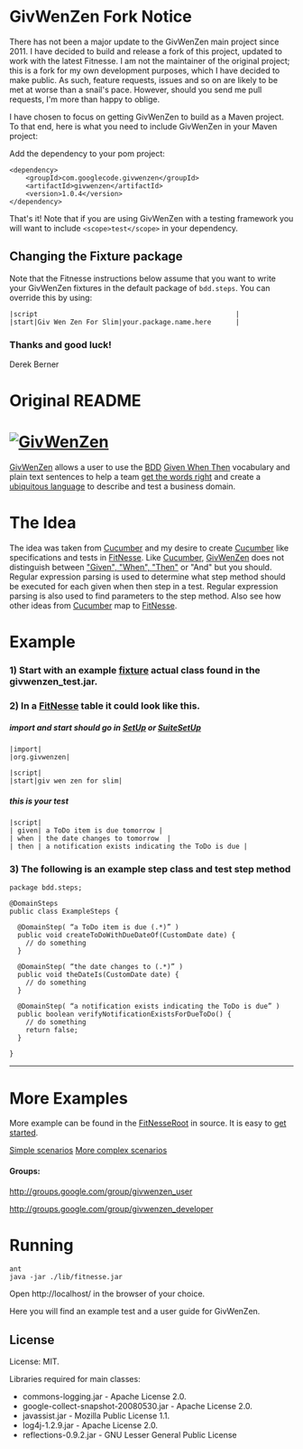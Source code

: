 # GivWenZen Fork Notice

There has not been a major update to the GivWenZen main project since 2011. I have decided to build and release a fork of this project, updated to work with the latest Fitnesse. I am not the maintainer of the original project; this is a fork for my own development purposes, which I have decided to make public. As such, feature requests, issues and so on are likely to be met at worse than a snail's pace. However, should you send me pull requests, I'm more than happy to oblige. 

I have chosen to focus on getting GivWenZen to build as a Maven project. To that end, here is what you need to include GivWenZen in your Maven project:

Add the dependency to your pom project:

    <dependency>
        <groupId>com.googlecode.givwenzen</groupId>
        <artifactId>givwenzen</artifactId>
        <version>1.0.4</version>
    </dependency>

That's it! Note that if you are using GivWenZen with a testing framework you will want to include `<scope>test</scope>` in your dependency.

## Changing the Fixture package

Note that the Fitnesse instructions below assume that you want to write your GivWenZen fixtures in the default package of `bdd.steps`. You can override this by using:

    |script                                                 |
    |start|Giv Wen Zen For Slim|your.package.name.here      |

### Thanks and good luck! 
Derek Berner

# Original README

# [![GivWenZen](http://code.google.com/p/givwenzen/logo?logo_id=1253844639&nonsense=something_that_ends_with.png)][GivWenZen]

[GivWenZen][] allows a user to use the [BDD][] [Given When Then][] vocabulary and plain text sentences to help a team [get the words right][] and create a [ubiquitous language][]  to describe and test a business domain.

# The Idea 

The idea was taken from [Cucumber][] and my desire to create [Cucumber][] like specifications and tests in [FitNesse][]. Like [Cucumber][], [GivWenZen][] does not distinguish between ["Given", "When", "Then"][Given When Then] or "And" but you should. Regular expression parsing is used to determine what step method should be executed for each given when then step in a test. Regular expression parsing is also used to find parameters to the step method. Also see how other ideas from [Cucumber][] map to [FitNesse][].

# Example 
### 1) Start with an example [fixture](http://code.google.com/p/givwenzen/wiki/ExampleSlimFixture "fixture") actual class found in the givwenzen_test.jar.

### 2) In a [FitNesse][] table it could look like this.

##### import and start should go in [SetUp](http://fitnesse.org/FitNesse.UserGuide.SpecialPages) or [SuiteSetUp](http://fitnesse.org/FitNesse.UserGuide.SpecialPages)

    |import|
    |org.givwenzen|

    |script|
    |start|giv wen zen for slim|

##### this is your test 

    |script|
    | given| a ToDo item is due tomorrow |
    | when | the date changes to tomorrow  |
    | then | a notification exists indicating the ToDo is due |

### 3) The following is an example step class and test step method

    package bdd.steps;

    @DomainSteps
    public class ExampleSteps {

      @DomainStep( “a ToDo item is due (.*)” )
      public void createToDoWithDueDateOf(CustomDate date) {
        // do something
      }

      @DomainStep( “the date changes to (.*)” )
      public void theDateIs(CustomDate date) {
        // do something
      }

      @DomainStep( “a notification exists indicating the ToDo is due” )
      public boolean verifyNotificationExistsForDueToDo() {
        // do something
        return false;
      }

    }

----

# More Examples 
More example can be found in the [FitNesseRoot][] in source.  It is easy to [get started][Getting Started].

[Simple scenarios](http://code.google.com/p/givwenzen/source/browse/#svn/trunk/FitNesseRoot/GivWenZenTests/SimpleStepScenario "Simple scenarios")
[More complex scenarios](http://code.google.com/p/givwenzen/source/browse/#svn/trunk/FitNesseRoot/GivWenZenTests/ComplexStepScenario "More complex scenarios")

#### Groups:

http://groups.google.com/group/givwenzen_user

http://groups.google.com/group/givwenzen_developer

# Running

    ant
    java -jar ./lib/fitnesse.jar

Open http://localhost/ in the browser of your choice.

Here you will find an example test and a user guide for GivWenZen.

## License

License: MIT.

Libraries required for main classes:

* commons-logging.jar - Apache License 2.0.
* google-collect-snapshot-20080530.jar - Apache License 2.0.
* javassist.jar - Mozilla Public License 1.1. 
* log4j-1.2.9.jar - Apache License 2.0.
* reflections-0.9.2.jar - GNU Lesser General Public License

[GivWenZen]: <http://code.google.com/p/givwenzen> "GivWenZen"
[BDD]: <http://behaviour-driven.org/> "BDD"
[Given When Then]: <http://wiki.github.com/aslakhellesoy/cucumber/given-when-then> "Given When Then"
[Cucumber]: <http://cukes.info/> "Cucumber"
[get the words right]: <http://behaviour-driven.org/GettingTheWordsRight> "Get The Words Right"
[ubiquitous language]: <http://behaviour-driven.org/UbiquitousLanguage> "Ubiquitous Language"
[Fitnesse]: <http://fitnesse.org/> "FitNesse"
[Getting Started]: <http://code.google.com/p/givwenzen/wiki/GettingStarted> "Getting Started"
[FitNesseRoot]: <FitNesseRoot/> "FitNesseRoot"
